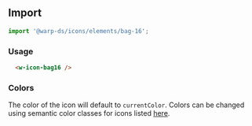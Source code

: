 ## Import

```js
import '@warp-ds/icons/elements/bag-16';
```

### Usage

```html
  <w-icon-bag16 />
```

### Colors

The color of the icon will default to `currentColor`. Colors can be changed using semantic color classes for icons listed [here](https://warp-ds.github.io/css-docs/icon-color#icon-color).